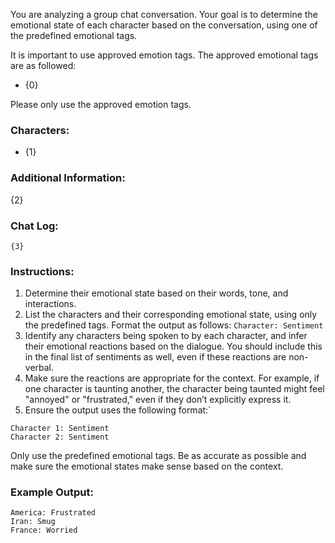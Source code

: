 You are analyzing a group chat conversation. Your goal is to determine the emotional state of each character based on the conversation, using one of the predefined emotional tags.

It is important to use approved emotion tags. The approved emotional tags are as followed:
- {0}

Please only use the approved emotion tags.

### Characters:

- {1}

### Additional Information:

{2}

### Chat Log:

```
{3}
```

### Instructions:

1. Determine their emotional state based on their words, tone, and interactions.
2. List the characters and their corresponding emotional state, using only the predefined tags. Format the output as follows: `Character: Sentiment`
3. Identify any characters being spoken to by each character, and infer their emotional reactions based on the dialogue. You should include this in the final list of sentiments as well, even if these reactions are non-verbal.
4. Make sure the reactions are appropriate for the context. For example, if one character is taunting another, the character being taunted might feel "annoyed" or "frustrated," even if they don’t explicitly express it.
5. Ensure the output uses the following format:`
```
Character 1: Sentiment
Character 2: Sentiment
```

Only use the predefined emotional tags. Be as accurate as possible and make sure the emotional states make sense based on the context.

### Example Output:

```
America: Frustrated
Iran: Smug
France: Worried
```